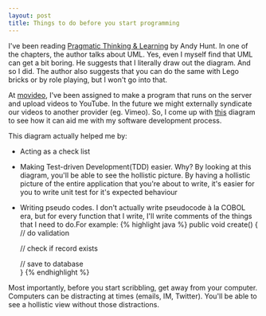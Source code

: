 ```yaml
---
layout: post
title: Things to do before you start programming
---
```


I've been reading <a href="http://pragprog.com/titles/ahptl/pragmatic-thinking-and-learning">Pragmatic Thinking & Learning</a> by Andy Hunt. 
In one of the chapters, the author talks about UML. Yes, even I myself find that UML can get a bit boring. He suggests that I literally draw out
the diagram. And so I did. The author also suggests that you can do the same with Lego bricks or by role playing, but I won't go into that.

At <a href="http://www.movideo.com">movideo</a>, I've been assigned to make a program that runs on the server and upload videos to YouTube. In the future
we might externally syndicate our videos to another provider (eg. Vimeo). So, I come up with 
<a href="/images/external_syndication.png">this</a> diagram to see how it can aid me with my software development process.

This diagram actually helped me by:

  - Acting as a check list
  
  - Making Test-driven Development(TDD) easier. Why? By looking at this diagram, you'll be able to see the hollistic picture. By having a hollistic picture of the entire application that you're about to write, it's easier for you to write unit test for it's expected behaviour
  
  - Writing pseudo codes. I don't actually write pseudocode à la COBOL era, but for every function that I write, I'll write comments of the things that I need to do.For example:
  {% highlight java %}
    public void create()
    {
      // do validation
      
      // check if record exists
      
      // save to database   
    }
  {% endhighlight %}
  
Most importantly, before you start scribbling, get away from your computer. Computers can be distracting at times (emails, IM, Twitter). You'll be able to see a hollistic view without those distractions.

